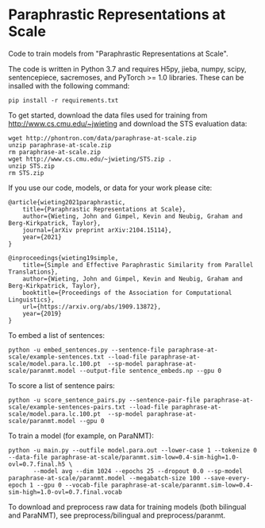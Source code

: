 # Paraphrastic Representations at Scale

Code to train models from "Paraphrastic Representations at Scale".

The code is written in Python 3.7 and requires H5py, jieba, numpy, scipy, sentencepiece, sacremoses, and PyTorch >= 1.0 libraries. These can be insalled with the following command:

    pip install -r requirements.txt

To get started, download the data files used for training from http://www.cs.cmu.edu/~jwieting and download the STS evaluation data:

    wget http://phontron.com/data/paraphrase-at-scale.zip
    unzip paraphrase-at-scale.zip
    rm paraphrase-at-scale.zip
    wget http://www.cs.cmu.edu/~jwieting/STS.zip .
    unzip STS.zip
    rm STS.zip
    
If you use our code, models, or data for your work please cite:

    @article{wieting2021paraphrastic,
        title={Paraphrastic Representations at Scale},
        author={Wieting, John and Gimpel, Kevin and Neubig, Graham and Berg-Kirkpatrick, Taylor},
        journal={arXiv preprint arXiv:2104.15114},
        year={2021}
    }

    @inproceedings{wieting19simple,
        title={Simple and Effective Paraphrastic Similarity from Parallel Translations},
        author={Wieting, John and Gimpel, Kevin and Neubig, Graham and Berg-Kirkpatrick, Taylor},
        booktitle={Proceedings of the Association for Computational Linguistics},
        url={https://arxiv.org/abs/1909.13872},
        year={2019}
    }

To embed a list of sentences:

    python -u embed_sentences.py --sentence-file paraphrase-at-scale/example-sentences.txt --load-file paraphrase-at-scale/model.para.lc.100.pt  --sp-model paraphrase-at-scale/paranmt.model --output-file sentence_embeds.np --gpu 0
    
To score a list of sentence pairs:

    python -u score_sentence_pairs.py --sentence-pair-file paraphrase-at-scale/example-sentences-pairs.txt --load-file paraphrase-at-scale/model.para.lc.100.pt  --sp-model paraphrase-at-scale/paranmt.model --gpu 0

To train a model (for example, on ParaNMT):

    python -u main.py --outfile model.para.out --lower-case 1 --tokenize 0 --data-file paraphrase-at-scale/paranmt.sim-low=0.4-sim-high=1.0-ovl=0.7.final.h5 \
           --model avg --dim 1024 --epochs 25 --dropout 0.0 --sp-model paraphrase-at-scale/paranmt.model --megabatch-size 100 --save-every-epoch 1 --gpu 0 --vocab-file paraphrase-at-scale/paranmt.sim-low=0.4-sim-high=1.0-ovl=0.7.final.vocab

To download and preprocess raw data for training models (both bilingual and ParaNMT), see preprocess/bilingual and preprocess/paranmt.
